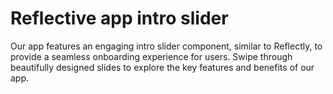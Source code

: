 
# Reflective app intro slider

Our app features an engaging intro slider component, similar to Reflectly, to provide a seamless onboarding experience for users. Swipe through beautifully designed slides to explore the key features and benefits of our app.